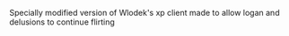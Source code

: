 Specially modified version of Wlodek's xp client made to allow logan and delusions to continue flirting
